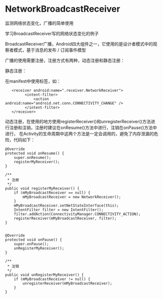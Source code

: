 # NetworkBroadcastReceiver
监测网络状态变化，广播的简单使用

学习BroadcastReceiver写的网络状态变化的例子

BroadcastReceiver广播，Android四大组件之一，它使用的是设计者模式中的观察者模式，基于消息的发布 / 订阅事件模型

广播的使用需要注册，注册方式有两种，动态注册和静态注册：

静态注册：

在manifest中使用<receiver/>标签，如：

       <receiver android:name=".receiver.NetworkReceiver">
             <intent-filter>
                 <action android:name="android.net.conn.CONNECTIVITY_CHANGE" />
             </intent-filter>
       </receiver>

动态注册，在使用的地方使用registerReceiver()和unregisterReceiver()方法进行注册和注销，注册时建议在onResume()方法中进行，注销在onPause()方法中进行，
在Activity的生命周期中这两个方法是一定会调用的，避免了内存泄漏的危险，代码如下：

    @Override
    protected void onResume() {
        super.onResume();
        registerMyReceiver();
    }
    
    /**
     * 注册
     */
    public void registerMyReceiver() {
        if (mMyBroadcastReceiver == null) {
            mMyBroadcastReceiver = new NetworkReceiver();
        }
        mMyBroadcastReceiver.setNetStateInterface(this);
        IntentFilter filter = new IntentFilter();
        filter.addAction(ConnectivityManager.CONNECTIVITY_ACTION);
        registerReceiver(mMyBroadcastReceiver, filter);
    }


    @Override
    protected void onPause() {
        super.onPause();
        unRegisterMyReceiver();
    }
    
    /**
     * 注销
     */
    public void unRegisterMyReceiver() {
        if (mMyBroadcastReceiver != null) {
            unregisterReceiver(mMyBroadcastReceiver);
        }
    }

